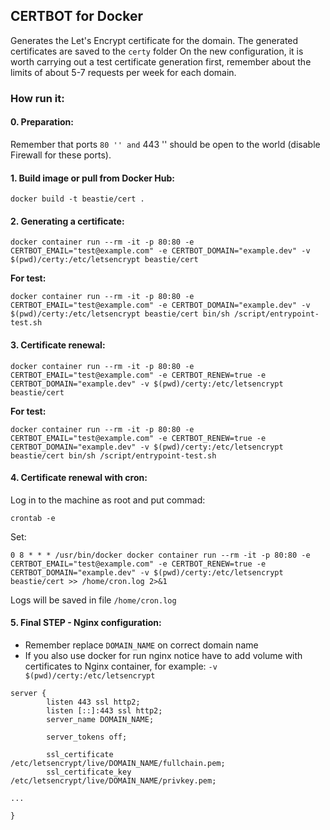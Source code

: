 ## CERTBOT for Docker
Generates the Let's Encrypt certificate for the domain. The generated certificates are saved to the ```certy``` folder
On the new configuration, it is worth carrying out a test certificate generation first, remember about the limits of about 5-7 requests per week for each domain.

### How run it:

#### 0. Preparation:
Remember that ports `` 80 '' and `` 443 '' should be open to the world (disable Firewall for these ports).

#### 1. Build image or pull from Docker Hub:
```
docker build -t beastie/cert .
```

#### 2. Generating a certificate:
```
docker container run --rm -it -p 80:80 -e CERTBOT_EMAIL="test@example.com" -e CERTBOT_DOMAIN="example.dev" -v $(pwd)/certy:/etc/letsencrypt beastie/cert
```

**For test:**
```
docker container run --rm -it -p 80:80 -e CERTBOT_EMAIL="test@example.com" -e CERTBOT_DOMAIN="example.dev" -v $(pwd)/certy:/etc/letsencrypt beastie/cert bin/sh /script/entrypoint-test.sh
```

#### 3. Certificate renewal:
```
docker container run --rm -it -p 80:80 -e CERTBOT_EMAIL="test@example.com" -e CERTBOT_RENEW=true -e CERTBOT_DOMAIN="example.dev" -v $(pwd)/certy:/etc/letsencrypt beastie/cert
```

**For test:**
```
docker container run --rm -it -p 80:80 -e CERTBOT_EMAIL="test@example.com" -e CERTBOT_RENEW=true -e CERTBOT_DOMAIN="example.dev" -v $(pwd)/certy:/etc/letsencrypt beastie/cert bin/sh /script/entrypoint-test.sh
```

#### 4. Certificate renewal with cron:
Log in to the machine as root and put commad:
```
crontab -e
```
Set: 
````
0 8 * * * /usr/bin/docker docker container run --rm -it -p 80:80 -e CERTBOT_EMAIL="test@example.com" -e CERTBOT_RENEW=true -e CERTBOT_DOMAIN="example.dev" -v $(pwd)/certy:/etc/letsencrypt beastie/cert >> /home/cron.log 2>&1
````
Logs will be saved in file ```/home/cron.log```

#### 5. Final STEP - Nginx configuration:

- Remember replace ```DOMAIN_NAME``` on correct domain name
- If you also use docker for run nginx notice have to add volume with certificates to Nginx container, for example: ```-v $(pwd)/certy:/etc/letsencrypt```

```
server {
        listen 443 ssl http2;
        listen [::]:443 ssl http2;
        server_name DOMAIN_NAME;

        server_tokens off;

        ssl_certificate /etc/letsencrypt/live/DOMAIN_NAME/fullchain.pem;
        ssl_certificate_key /etc/letsencrypt/live/DOMAIN_NAME/privkey.pem;

...

}
```